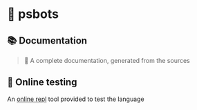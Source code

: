 # 🤖 psbots

## 📚 Documentation

> 🚧 A complete documentation, generated from the sources

## 🧪 Online testing

An [online repl](repl/index.html) tool provided to test the language